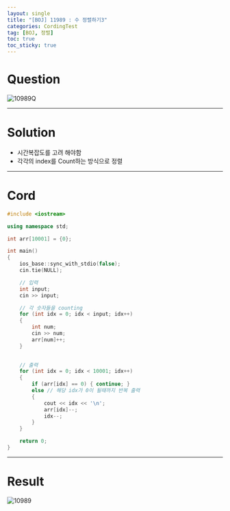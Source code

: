 ```yaml
---
layout: single
title: "[BOJ] 11989 : 수 정렬하기3"
categories: CordingTest
tag: [BOJ, 정렬]
toc: true
toc_sticky: true
---
```


# Question
![10989Q](https://user-images.githubusercontent.com/97664446/169075665-34a4ff27-58df-4dc4-adf1-9e61b9334504.PNG)
***

# Solution
- 시간복잡도를 고려 해야함
- 각각의 index를 Count하는 방식으로 정렬
***

# Cord
```c++
#include <iostream>

using namespace std;

int arr[10001] = {0};

int main()
{
	ios_base::sync_with_stdio(false);
	cin.tie(NULL);

	// 입력
	int input;
	cin >> input;

	// 각 숫자들을 counting
	for (int idx = 0; idx < input; idx++)
	{
		int num;
		cin >> num;
		arr[num]++;
	}

	
	// 출력
	for (int idx = 0; idx < 10001; idx++)
	{
		if (arr[idx] == 0) { continue; }
		else // 해당 idx가 0이 될때까지 반복 출력
		{
			cout << idx << '\n';
			arr[idx]--;
			idx--;
		}
	}

	return 0;
}
```
***

# Result
![10989](https://user-images.githubusercontent.com/97664446/169075656-5ec454fe-2729-4e28-aaa3-76d891b9f606.PNG)
